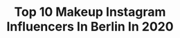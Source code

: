 ---
title: Top 10 Makeup Instagram Influencers In Berlin In 2020
description: >-
  Find top makeup Instagram influencers in Berlin in 2020. Most popular hashtags: #berlin #makeup #beauty #fashion.
platform: Instagram
profiles:
  - username: "styleblogmichelle"
    fullname: >-
      Michelle Skierka 🖤
    location: "Germany"
    followers: 7301
    engagement: 1241
    commentsToLikes: 0.156261
    avatar: "https://scontent-sin6-2.cdninstagram.com/v/t51.2885-19/s320x320/66779553_506164193488737_632387724782862336_n.jpg?_nc_ht=scontent-sin6-2.cdninstagram.com&_nc_ohc=p--8wMu5fY8AX8p6E5Y&oh=e6e6c5e54aab7316d0d660b4a3a3eeca&oe=5EB18D73"
    verified: false
    hashtags: "#sexycurves, #gesundeern, #selfie, #wimpernstylistin"
  - username: "miriam"
    fullname: >-
      MIRIAM RAUTERT
    location: "Germany"
    followers: 29884
    engagement: 348
    commentsToLikes: 0.072006
    avatar: "https://scontent-amt2-1.cdninstagram.com/v/t51.2885-19/s320x320/83193270_1798304820302822_4352555029253586944_n.jpg?_nc_ht=scontent-amt2-1.cdninstagram.com&_nc_ohc=wIkXkQws-XQAX-U4GhE&oh=e32fceb840b006edff515d311176eb85&oe=5EB9CEB5"
    verified: false
    hashtags: "#healthy, #missuniverse, #berlin, #la"
  - username: "nadjabenaissa"
    fullname: >-
      Nadja Benaissa
    location: "Germany"
    followers: 7574
    engagement: 878
    commentsToLikes: 0.058522
    avatar: "https://scontent-lhr8-1.cdninstagram.com/v/t51.2885-19/s320x320/69760111_2494308697511912_8366121441023754240_n.jpg?_nc_ht=scontent-lhr8-1.cdninstagram.com&_nc_ohc=4iOAaroA9LwAX9dL3nC&oh=ee264eb39d6df5140ef2da799990071e&oe=5EB8AE56"
    verified: false
    hashtags: "#stuttgart, #fashion, #autumn, #contrast"
  - username: "laratronick"
    fullname: >-
      L A R A - Model
    location: "Germany"
    followers: 4921
    engagement: 1705
    commentsToLikes: 0.051674
    avatar: "https://scontent-ams4-1.cdninstagram.com/v/t51.2885-19/s320x320/91292276_523428768349570_2246293150215700480_n.jpg?_nc_ht=scontent-ams4-1.cdninstagram.com&_nc_ohc=rwSte4tSEe0AX9_aLfc&oh=493132167b0115507e8627765cd3c5be&oe=5EB91863"
    verified: false
    hashtags: "#brownhair, #beauty, #closeupphotography, #selfmade"
  - username: "lawrie_abei"
    fullname: >-
      Lawrie 🇬🇭
    location: "Germany"
    followers: 2324
    engagement: 1420
    commentsToLikes: 0.070808
    avatar: "https://scontent-ams4-1.cdninstagram.com/v/t51.2885-19/s320x320/85012732_248411152818646_2977116212548337664_n.jpg?_nc_ht=scontent-ams4-1.cdninstagram.com&_nc_ohc=92lmATPIsFwAX-G4OC9&oh=1a80ff6f8486f90855d7e84c7108ae48&oe=5EB4A481"
    verified: false
    hashtags: "#photgraphy, #styling, #onlineshopping, #naturephotography"
  - username: "makeup.by.luc"
    fullname: >-
      • MAKE-UP & HAIR ARTIST •
    location: "Germany"
    followers: 5166
    engagement: 1034
    commentsToLikes: 0.267136
    avatar: "https://scontent-ams4-1.cdninstagram.com/v/t51.2885-19/s320x320/80652164_1501165910007794_8215721556152680448_n.jpg?_nc_ht=scontent-ams4-1.cdninstagram.com&_nc_ohc=_mlM3Bx02PgAX9yDG8B&oh=9ce62befe36c847cc2828fc287f7b08b&oe=5EB536CA"
    verified: false
    hashtags: "#giveaway, #pastelmakeup, #candymakeup, #augenmakeup"
  - username: "dianagabrielli"
    fullname: >-
      Diana Gabrielli
    location: "Germany"
    followers: 6592
    engagement: 359
    commentsToLikes: 0.021448
    avatar: "https://scontent-lht6-1.cdninstagram.com/v/t51.2885-19/s320x320/84005435_257769498541957_7942856120559730688_n.jpg?_nc_ht=scontent-lht6-1.cdninstagram.com&_nc_ohc=KJ2d57Hk3b0AX-e-ulp&oh=42a62ca0ab03d1c3194f3cb996e5d197&oe=5EB56548"
    verified: false
    hashtags: "#japanstyle, #staysafe, #club, #photoshooting"
  - username: "kalisiartan"
    fullname: >-
      Artan Kalisi
    location: "Germany"
    followers: 40031
    engagement: 100
    commentsToLikes: 0.104816
    avatar: "https://scontent-ams4-1.cdninstagram.com/v/t51.2885-19/s320x320/66060014_337660733842246_8824597994302078976_n.jpg?_nc_ht=scontent-ams4-1.cdninstagram.com&_nc_ohc=RSap44692WIAX-ahxtM&oh=e41a1808f8d7f5cb07f8cd172592643c&oe=5EB8EFF0"
    verified: false
    hashtags: "#berlin, #show, #royalty, #cutcrease"
  - username: "berivanya_"
    fullname: >-
      Lifestyle | Fashion | Travel
    location: "Germany"
    followers: 8235
    engagement: 674
    commentsToLikes: 0.050807
    avatar: "https://scontent-ams4-1.cdninstagram.com/v/t51.2885-19/s320x320/73412362_2464901250292403_6782374309575786496_n.jpg?_nc_ht=scontent-ams4-1.cdninstagram.com&_nc_ohc=Fi0XE1xxUMQAX--6v8s&oh=808347f383e0673a831d44225ffa7dc4&oe=5EBB5736"
    verified: false
    hashtags: "#makeupartist, #dankeandiepflegekr, #ootd, #outfitlover"
  - username: "vanessa_blumhagen"
    fullname: >-
      Vanessa Blumhagen
    location: "Germany"
    followers: 131710
    engagement: 488
    commentsToLikes: 0.045138
    avatar: "https://scontent-ams4-1.cdninstagram.com/v/t51.2885-19/s320x320/42916295_2261377287284627_1599854216585674752_n.jpg?_nc_ht=scontent-ams4-1.cdninstagram.com&_nc_ohc=GjOqobUwz-gAX8SVGqI&oh=7d1f64b95c06ed5172e95981915d7628&oe=5EBC3E3C"
    verified: true
    hashtags: "#strongertogether, #urlaub, #berlinale, #itsyou"
---